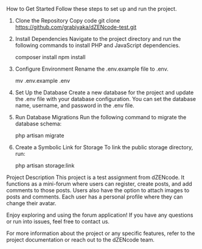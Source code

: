 How to Get Started
Follow these steps to set up and run the project.

1. Clone the Repository
    Copy code
    git clone https://github.com/grabiyaka/dZENcode-test.git

2. Install Dependencies
    Navigate to the project directory and run the following commands to install PHP and JavaScript dependencies.

    composer install
    npm install

3. Configure Environment
    Rename the .env.example file to .env.

    mv .env.example .env

4. Set Up the Database
    Create a new database for the project and update the .env file with your database configuration. You can set the database name, username, and password in the .env file.

5. Run Database Migrations
    Run the following command to migrate the database schema:

    php artisan migrate

6. Create a Symbolic Link for Storage
    To link the public storage directory, run:

    php artisan storage:link

Project Description
This project is a test assignment from dZENcode. It functions as a mini-forum where users can register, create posts, and add comments to those posts. Users also have the option to attach images to posts and comments. Each user has a personal profile where they can change their avatar.

Enjoy exploring and using the forum application! If you have any questions or run into issues, feel free to contact us.

For more information about the project or any specific features, refer to the project documentation or reach out to the dZENcode team.